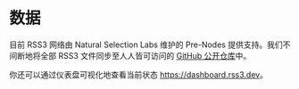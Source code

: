 # 数据

目前 RSS3 网络由 Natural Selection Labs 维护的 Pre-Nodes 提供支持。我们不间断地将全部 RSS3 文件同步至人人皆可访问的 [GitHub 公开仓库](https://github.com/NaturalSelectionLabs/RSS3-Network-Data)中。

你还可以通过仪表盘可视化地查看当前状态 <https://dashboard.rss3.dev>。
